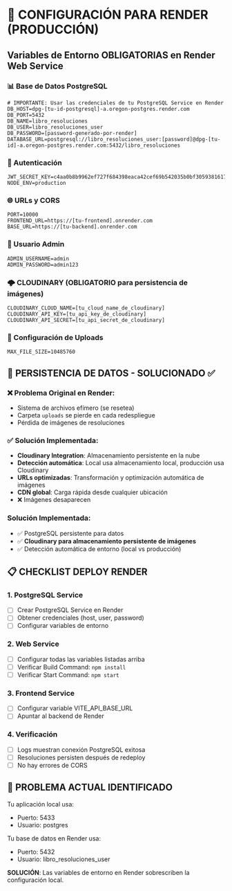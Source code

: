 # 🚀 CONFIGURACIÓN PARA RENDER (PRODUCCIÓN)

## Variables de Entorno OBLIGATORIAS en Render Web Service

### 📊 Base de Datos PostgreSQL
```
# IMPORTANTE: Usar las credenciales de tu PostgreSQL Service en Render
DB_HOST=dpg-[tu-id-postgresql]-a.oregon-postgres.render.com
DB_PORT=5432
DB_NAME=libro_resoluciones
DB_USER=libro_resoluciones_user
DB_PASSWORD=[password-generado-por-render]
DATABASE_URL=postgresql://libro_resoluciones_user:[password]@dpg-[tu-id]-a.oregon-postgres.render.com:5432/libro_resoluciones
```

### 🔐 Autenticación
```
JWT_SECRET_KEY=c4aa0b8b9962ef727f684398eaca42cef69b542035b0bf3059381617e85d45ac4754dc5cdde02ed9bed87ce47cc4ba1cd33d1c1e485df0fca433ba5bd2499f4a
NODE_ENV=production
```

### 🌐 URLs y CORS
```
PORT=10000
FRONTEND_URL=https://[tu-frontend].onrender.com
BASE_URL=https://[tu-backend].onrender.com
```

### 👤 Usuario Admin
```
ADMIN_USERNAME=admin
ADMIN_PASSWORD=admin123
```

### 🌩️ **CLOUDINARY (OBLIGATORIO para persistencia de imágenes)**
```
CLOUDINARY_CLOUD_NAME=[tu_cloud_name_de_cloudinary]
CLOUDINARY_API_KEY=[tu_api_key_de_cloudinary]
CLOUDINARY_API_SECRET=[tu_api_secret_de_cloudinary]
```

### 📁 Configuración de Uploads
```
MAX_FILE_SIZE=10485760
```

## 🔄 PERSISTENCIA DE DATOS - SOLUCIONADO ✅

### ❌ Problema Original en Render:
- Sistema de archivos efímero (se resetea)
- Carpeta `uploads` se pierde en cada redespliegue
- Pérdida de imágenes de resoluciones

### ✅ Solución Implementada:
- **Cloudinary Integration**: Almacenamiento persistente en la nube
- **Detección automática**: Local usa almacenamiento local, producción usa Cloudinary
- **URLs optimizadas**: Transformación y optimización automática de imágenes
- **CDN global**: Carga rápida desde cualquier ubicación
- ❌ Imágenes desaparecen

### Solución Implementada:
- ✅ PostgreSQL persistente para datos
- ✅ **Cloudinary para almacenamiento persistente de imágenes**
- ✅ Detección automática de entorno (local vs producción)

## 📋 CHECKLIST DEPLOY RENDER

### 1. PostgreSQL Service
- [ ] Crear PostgreSQL Service en Render
- [ ] Obtener credenciales (host, user, password)
- [ ] Configurar variables de entorno

### 2. Web Service
- [ ] Configurar todas las variables listadas arriba
- [ ] Verificar Build Command: `npm install`
- [ ] Verificar Start Command: `npm start`

### 3. Frontend Service  
- [ ] Configurar variable VITE_API_BASE_URL
- [ ] Apuntar al backend de Render

### 4. Verificación
- [ ] Logs muestran conexión PostgreSQL exitosa
- [ ] Resoluciones persisten después de redeploy
- [ ] No hay errores de CORS

## 🚨 PROBLEMA ACTUAL IDENTIFICADO

Tu aplicación local usa:
- Puerto: 5433
- Usuario: postgres

Tu base de datos en Render usa:
- Puerto: 5432  
- Usuario: libro_resoluciones_user

**SOLUCIÓN**: Las variables de entorno en Render sobrescriben la configuración local.
